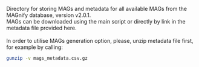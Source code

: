 Directory for storing MAGs and metadata for all available MAGs from the MAGnify database, version v2.0.1. </br>
MAGs can be downloaded using the main script or directly by link in the metadata file provided here. </br>
</br>
In order to utilise MAGs generation option, please, unzip metadata file first, for example by calling:
```bash
gunzip -v mags_metadata.csv.gz
```

